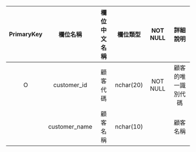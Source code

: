 



|PrimaryKey|欄位名稱|欄位中文名稱|欄位類型|NOT NULL|詳細說明|
| :---: | :---: | :---: | :---: | :---: | :---: |
|O|customer_id|顧客代碼|nchar(20)|NOT NULL|顧客的唯一識別代碼|
||customer_name|顧客名稱|nchar(10)||顧客名稱|